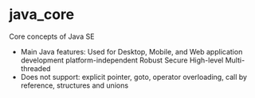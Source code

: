 # java_core

Core concepts of Java SE

- Main Java features:
Used for Desktop, Mobile, and Web application development
platform-independent
Robust
Secure
High-level
Multi-threaded
- Does not support:
explicit pointer, goto, operator overloading, call by reference, structures and unions


